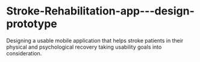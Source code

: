 # Stroke-Rehabilitation-app---design-prototype
Designing a usable mobile application that helps stroke patients in their physical and psychological recovery taking usability goals into consideration.
